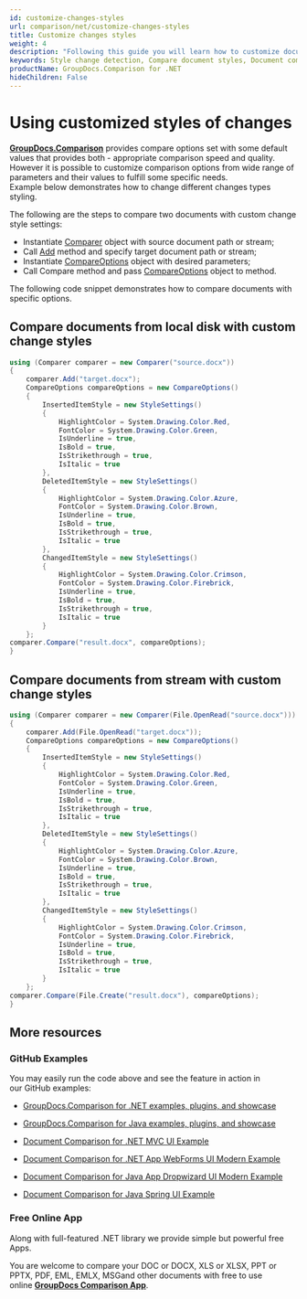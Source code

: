 ```yaml
---
id: customize-changes-styles
url: comparison/net/customize-changes-styles
title: Customize changes styles
weight: 4
description: "Following this guide you will learn how to customize document comparison report and modify appearance of detected changes when use GroupDocs.Comparison for .NET."
keywords: Style change detection, Compare document styles, Document comparison
productName: GroupDocs.Comparison for .NET
hideChildren: False
---
```

# Using customized styles of changes

[**GroupDocs.Comparison**](https://products.groupdocs.com/comparison/net) provides compare options set with some default values that provides both - appropriate comparison speed and quality. However it is possible to customize comparison options from wide range of parameters and their values to fulfill some specific needs.   
Example below demonstrates how to change different changes types styling.

The following are the steps to compare two documents with custom change style settings:

*   Instantiate [Comparer](https://apireference.groupdocs.com/net/comparison/groupdocs.comparison/comparer) object with source document path or stream;
*   Call [Add](https://apireference.groupdocs.com/net/comparison/groupdocs.comparison/comparer/methods/add/index) method and specify target document path or stream;
*   Instantiate [CompareOptions](https://apireference.groupdocs.com/net/comparison/groupdocs.comparison.options/compareoptions) object with desired parameters;
*   Call Compare method and pass [CompareOptions](https://apireference.groupdocs.com/net/comparison/groupdocs.comparison.options/compareoptions) object to method.

The following code snippet demonstrates how to compare documents with specific options.

## Compare documents from local disk with custom change styles

```csharp
using (Comparer comparer = new Comparer("source.docx"))
{
	comparer.Add("target.docx");
	CompareOptions compareOptions = new CompareOptions()
	{
    	InsertedItemStyle = new StyleSettings()
        {
        	HighlightColor = System.Drawing.Color.Red,
            FontColor = System.Drawing.Color.Green,
            IsUnderline = true,
			IsBold = true,
			IsStrikethrough = true,
			IsItalic = true
        },
		DeletedItemStyle = new StyleSettings()
        {
        	HighlightColor = System.Drawing.Color.Azure,
            FontColor = System.Drawing.Color.Brown,
            IsUnderline = true,
			IsBold = true,
			IsStrikethrough = true,
			IsItalic = true
        },
		ChangedItemStyle = new StyleSettings()
        {
        	HighlightColor = System.Drawing.Color.Crimson,
            FontColor = System.Drawing.Color.Firebrick,
            IsUnderline = true,
			IsBold = true,
			IsStrikethrough = true,
			IsItalic = true
        }
	};
comparer.Compare("result.docx", compareOptions);
}
```

## Compare documents from stream with custom change styles

```csharp
using (Comparer comparer = new Comparer(File.OpenRead("source.docx")))
{
	comparer.Add(File.OpenRead("target.docx"));
	CompareOptions compareOptions = new CompareOptions()
	{
    	InsertedItemStyle = new StyleSettings()
        {
        	HighlightColor = System.Drawing.Color.Red,
            FontColor = System.Drawing.Color.Green,
            IsUnderline = true,
			IsBold = true,
			IsStrikethrough = true,
			IsItalic = true
        },
		DeletedItemStyle = new StyleSettings()
        {
        	HighlightColor = System.Drawing.Color.Azure,
            FontColor = System.Drawing.Color.Brown,
            IsUnderline = true,
			IsBold = true,
			IsStrikethrough = true,
			IsItalic = true
        },
		ChangedItemStyle = new StyleSettings()
        {
        	HighlightColor = System.Drawing.Color.Crimson,
            FontColor = System.Drawing.Color.Firebrick,
            IsUnderline = true,
			IsBold = true,
			IsStrikethrough = true,
			IsItalic = true
        }
	};
comparer.Compare(File.Create("result.docx"), compareOptions);
}
```

## More resources

### GitHub Examples

You may easily run the code above and see the feature in action in our GitHub examples:

*   [GroupDocs.Comparison for .NET examples, plugins, and showcase](https://github.com/groupdocs-comparison/GroupDocs.Comparison-for-.NET)
    
*   [GroupDocs.Comparison for Java examples, plugins, and showcase](https://github.com/groupdocs-comparison/GroupDocs.Comparison-for-Java)
    
*   [Document Comparison for .NET MVC UI Example](https://github.com/groupdocs-comparison/GroupDocs.Comparison-for-.NET-MVC) 
    
*   [Document Comparison for .NET App WebForms UI Modern Example](https://github.com/groupdocs-comparison/GroupDocs.Comparison-for-.NET-WebForms)
    
*   [Document Comparison for Java App Dropwizard UI Modern Example](https://github.com/groupdocs-comparison/GroupDocs.Comparison-for-Java-Dropwizard)
    
*   [Document Comparison for Java Spring UI Example](https://github.com/groupdocs-comparison/GroupDocs.Comparison-for-Java-Spring)
    

### Free Online App

Along with full-featured .NET library we provide simple but powerful free Apps.

You are welcome to compare your DOC or DOCX, XLS or XLSX, PPT or PPTX, PDF, EML, EMLX, MSGand other documents with free to use online **[GroupDocs Comparison App](https://products.groupdocs.app/comparison)**.
